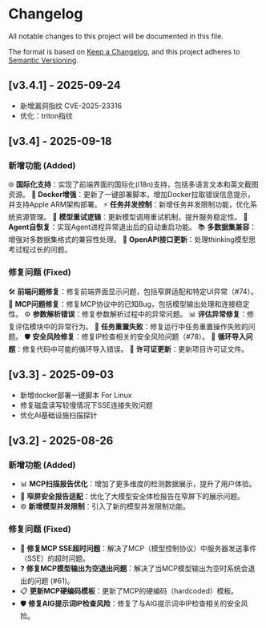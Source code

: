 # Changelog

All notable changes to this project will be documented in this file.

The format is based on [Keep a Changelog](https://keepachangelog.com/en/1.1.0/),
and this project adheres to [Semantic Versioning](https://semver.org/spec/v2.0.0.html).

## [v3.4.1] - 2025-09-24
- 新增漏洞指纹 CVE-2025-23316
- 优化：triton指纹

## [v3.4] - 2025-09-18
### 新增功能 (Added)
🌐 **国际化支持**：实现了前端界面的国际化(i18n)支持，包括多语言文本和英文截图资源。
🐳 **Docker增强**：更新了一键部署脚本，增加Docker拉取错误信息提示，并支持Apple ARM架构部署。
⚡ **任务并发控制**：新增任务并发限制功能，优化系统资源管理。
🔄 **模型重试逻辑**：更新模型调用重试机制，提升服务稳定性。
🤖 **Agent自恢复**：实现Agent进程异常退出后的自动重启功能。
📚 **多数据集兼容**：增强对多数据集格式的兼容性处理。
🔌 **OpenAPI接口更新**：处理thinking模型思考过程过长的问题。

### 修复问题 (Fixed)
🛠️ **前端问题修复**：修复前端界面显示问题，包括窄屏适配和特定UI异常（#74）。
🔧 **MCP问题修复**：修复MCP协议中的已知Bug，包括模型输出处理和连接稳定性。
⚙️ **参数解析错误**：修复参数解析过程中的异常问题。
📊 **评估异常修复**：修复评估模块中的异常行为。
🔄 **任务重置失败**：修复运行中任务重置操作失败的问题。
🛡️ **安全风险修复**：修复IP检查相关的安全风险问题（#78）。
🔗 **循环导入问题**：修复代码中可能的循环导入错误。
📝 **许可证更新**：更新项目许可证文件。

## [v3.3] - 2025-09-03
- 新增docker部署一键脚本 For Linux
- 修复磁盘读写较慢情况下SSE连接失败问题
- 优化AI基础设施扫描探针

## [v3.2] - 2025-08-26

### 新增功能 (Added)

- 📊 **MCP扫描报告优化**：增加了更多维度的检测数据展示，提升了用户体验。
- 📱 **窄屏安全报告适配**：优化了大模型安全体检报告在窄屏下的展示问题。
- ⚙️ **新增模型并发限制**：引入了新的模型并发限制功能。

### 修复问题 (Fixed)

- 🔌 **修复MCP SSE超时问题**：解决了MCP（模型控制协议）中服务器发送事件（SSE）的超时问题。
- ❓ **修复MCP模型输出为空退出问题**：解决了当MCP模型输出为空时系统会退出的问题 (#61)。
- 📋 **更新MCP硬编码模板**：更新了MCP的硬编码（hardcoded）模板。
- 🛡️ **修复AIG提示词IP检查风险**：修复了与AIG提示词中IP检查相关的安全风险。
